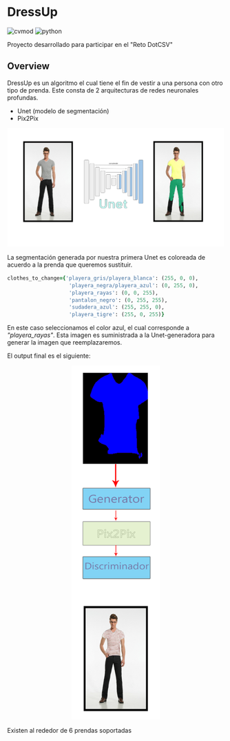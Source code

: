 # DressUp
![cvmod](https://img.shields.io/static/v1.svg?label=version&message=v1.0&color=green)  ![python](https://img.shields.io/static/v1.svg?label=python&message=3.6&color=blue)

Proyecto desarrollado para participar en el "Reto DotCSV"


## Overview

DressUp es un algoritmo el cual tiene el fin de vestir a una persona con otro tipo de prenda.  Este consta de 2 arquitecturas de redes neuronales profundas.  

* Unet (modelo de segmentación)
* Pix2Pix 

![Diagrama Unet](img/diagrama_unet_deepup.png)

La segmentación generada por nuestra primera Unet es coloreada de acuerdo a la prenda que queremos sustituir. 


```Ruby
clothes_to_change={'playera_gris/playera_blanca': (255, 0, 0),
                    'playera_negra/playera_azul': (0, 255, 0),
                    'playera_rayas': (0, 0, 255),
                    'pantalon_negro': (0, 255, 255),
                    'sudadera_azul': (255, 255, 0),
                    'playera_tigre': (255, 0, 255)}            
```

En este caso seleccionamos el color azul, el cual corresponde a _"playera_rayas"_. Esta imagen es suministrada a la Unet-generadora para generar la imagen que reemplazaremos.



El output final es el siguiente:

<p align="center">
<img src="img/diagrama_pix2pix_vertical.png" height="820" >
</p>

Existen al rededor de 6 prendas soportadas
